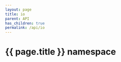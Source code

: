 ```yaml
---
layout: page
title: io
parent: API
has_children: true
permalink: /api/io
---
```


<h1>{{ page.title }} namespace</h1>
